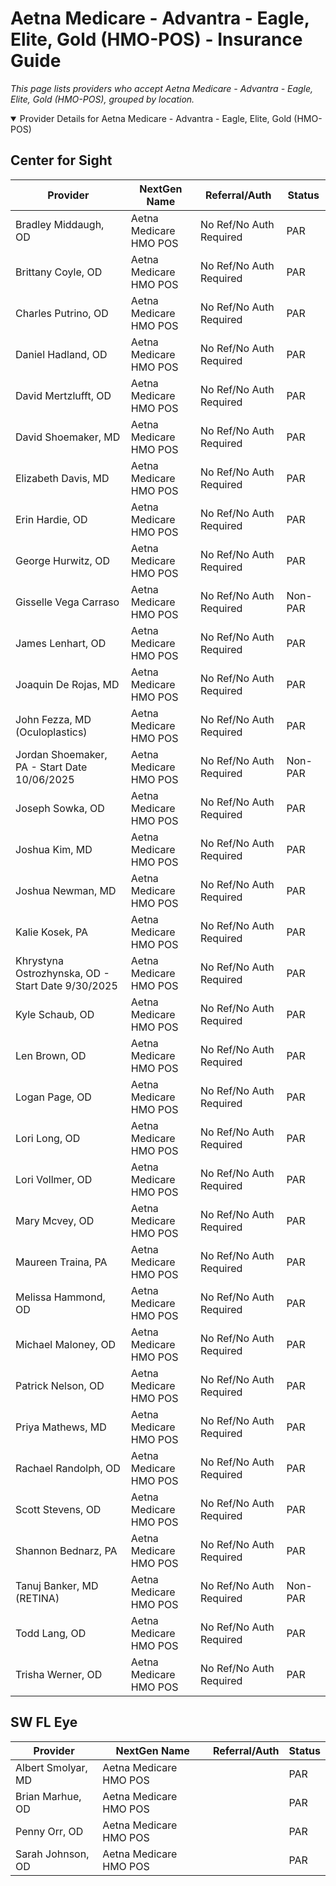 # Aetna Medicare - Advantra - Eagle, Elite, Gold (HMO-POS) - Insurance Guide

*This page lists providers who accept Aetna Medicare - Advantra - Eagle, Elite, Gold (HMO-POS), grouped by location.*

<details open><summary>Provider Details for Aetna Medicare - Advantra - Eagle, Elite, Gold (HMO-POS)</summary>

## Center for Sight

| Provider | NextGen Name | Referral/Auth | Status |
|----------|-------------|--------------|--------|
| Bradley Middaugh, OD | Aetna Medicare HMO POS | No Ref/No Auth Required | PAR |
| Brittany Coyle, OD | Aetna Medicare HMO POS | No Ref/No Auth Required | PAR |
| Charles Putrino, OD | Aetna Medicare HMO POS | No Ref/No Auth Required | PAR |
| Daniel Hadland, OD | Aetna Medicare HMO POS | No Ref/No Auth Required | PAR |
| David Mertzlufft, OD | Aetna Medicare HMO POS | No Ref/No Auth Required | PAR |
| David Shoemaker, MD | Aetna Medicare HMO POS | No Ref/No Auth Required | PAR |
| Elizabeth Davis, MD | Aetna Medicare HMO POS | No Ref/No Auth Required | PAR |
| Erin Hardie, OD | Aetna Medicare HMO POS | No Ref/No Auth Required | PAR |
| George Hurwitz, OD | Aetna Medicare HMO POS | No Ref/No Auth Required | PAR |
| Gisselle Vega Carraso | Aetna Medicare HMO POS | No Ref/No Auth Required | Non-PAR |
| James Lenhart, OD | Aetna Medicare HMO POS | No Ref/No Auth Required | PAR |
| Joaquin De Rojas, MD | Aetna Medicare HMO POS | No Ref/No Auth Required | PAR |
| John Fezza, MD (Oculoplastics) | Aetna Medicare HMO POS | No Ref/No Auth Required | PAR |
| Jordan Shoemaker, PA - Start Date 10/06/2025 | Aetna Medicare HMO POS | No Ref/No Auth Required | Non-PAR |
| Joseph Sowka, OD | Aetna Medicare HMO POS | No Ref/No Auth Required | PAR |
| Joshua Kim, MD | Aetna Medicare HMO POS | No Ref/No Auth Required | PAR |
| Joshua Newman, MD | Aetna Medicare HMO POS | No Ref/No Auth Required | PAR |
| Kalie Kosek, PA | Aetna Medicare HMO POS | No Ref/No Auth Required | PAR |
| Khrystyna Ostrozhynska, OD - Start Date 9/30/2025 | Aetna Medicare HMO POS | No Ref/No Auth Required | PAR |
| Kyle Schaub, OD | Aetna Medicare HMO POS | No Ref/No Auth Required | PAR |
| Len Brown, OD | Aetna Medicare HMO POS | No Ref/No Auth Required | PAR |
| Logan Page, OD | Aetna Medicare HMO POS | No Ref/No Auth Required | PAR |
| Lori Long, OD | Aetna Medicare HMO POS | No Ref/No Auth Required | PAR |
| Lori Vollmer, OD | Aetna Medicare HMO POS | No Ref/No Auth Required | PAR |
| Mary Mcvey, OD | Aetna Medicare HMO POS | No Ref/No Auth Required | PAR |
| Maureen Traina, PA | Aetna Medicare HMO POS | No Ref/No Auth Required | PAR |
| Melissa Hammond, OD | Aetna Medicare HMO POS | No Ref/No Auth Required | PAR |
| Michael Maloney, OD | Aetna Medicare HMO POS | No Ref/No Auth Required | PAR |
| Patrick Nelson, OD | Aetna Medicare HMO POS | No Ref/No Auth Required | PAR |
| Priya Mathews, MD | Aetna Medicare HMO POS | No Ref/No Auth Required | PAR |
| Rachael Randolph, OD | Aetna Medicare HMO POS | No Ref/No Auth Required | PAR |
| Scott Stevens, OD | Aetna Medicare HMO POS | No Ref/No Auth Required | PAR |
| Shannon Bednarz, PA | Aetna Medicare HMO POS | No Ref/No Auth Required | PAR |
| Tanuj Banker, MD (RETINA) | Aetna Medicare HMO POS | No Ref/No Auth Required | Non-PAR |
| Todd Lang, OD | Aetna Medicare HMO POS | No Ref/No Auth Required | PAR |
| Trisha Werner, OD | Aetna Medicare HMO POS | No Ref/No Auth Required | PAR |

## SW FL Eye

| Provider | NextGen Name | Referral/Auth | Status |
|----------|-------------|--------------|--------|
| Albert Smolyar, MD | Aetna Medicare HMO POS |  | PAR |
| Brian Marhue, OD | Aetna Medicare HMO POS |  | PAR |
| Penny Orr, OD | Aetna Medicare HMO POS |  | PAR |
| Sarah Johnson, OD | Aetna Medicare HMO POS |  | PAR |

</details>

